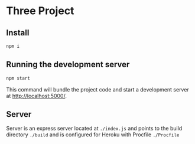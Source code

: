 # Three Project

## Install
```bash
npm i
```
## Running the development server

```bash
npm start
```

This command will bundle the project code and start a development server at [http://localhost:5000/](http://localhost:5000/). 

## Server
Server is an express server located at `./index.js` 
and points to the build directory `./build`
and is configured for Heroku with Procfile `./Procfile`
